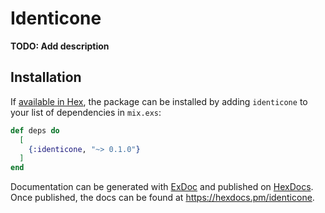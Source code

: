 # Identicone

**TODO: Add description**

## Installation

If [available in Hex](https://hex.pm/docs/publish), the package can be installed
by adding `identicone` to your list of dependencies in `mix.exs`:

```elixir
def deps do
  [
    {:identicone, "~> 0.1.0"}
  ]
end
```

Documentation can be generated with [ExDoc](https://github.com/elixir-lang/ex_doc)
and published on [HexDocs](https://hexdocs.pm). Once published, the docs can
be found at <https://hexdocs.pm/identicone>.

